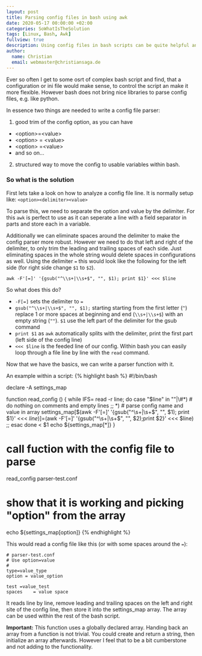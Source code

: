 ```yaml
---
layout: post
title: Parsing config files in bash using awk
date: 2020-05-17 00:00:00 +02:00
categories: SoWhatIsTheSolution
tags: [Linux, Bash, Awk]
fullview: true
description: Using config files in bash scripts can be quite helpful and a nightmare, awk to the rescue
author:
  name: Christian
  email: webmaster@christiansaga.de
---
```


Ever so often I get to some osrt of complex bash script and find, that a configuration or ini file would make sense, to control the script an make it more flexible. However bash does not bring nice libraries to parse config files, e.g. like python.

In essence two things are needed to write a config file parser:
1. good trim of the config option, as you can have
* \<option>=\<value>
* \<option> = \<value>
* \<option> =\<value>
* and so on...

2. structured way to move the config to usable variables within bash.

### So what is the solution

First lets take a look on how to analyze a config file line. It is normally setup like: ```<option><delimiter><value>```

To parse this, we need to separate the option and value by the delimiter. For this ```awk``` is perfect to use as it can seperate a line with a field separator in parts and store each in a variable.

Additionally we can eliminate spaces around the delimiter to make the config parser more robust. However we need to do that left and right of the delimiter, to only trim the leading and trailing spaces of each side. Just eliminating spaces in the whole string would delete spaces in configurations as well.
Using the delimiter ```=``` this would look like the following for the left side (for right side change ```$1``` to ```$2```).

```
awk -F'[=]' '{gsub("^\\s+|\\s+$", "", $1); print $1}' <<< $line
```
So what does this do?
* ```-F[=]``` sets the delimiter to ```=```
* ```gsub("^\\s+|\\s+$", "", $1);``` starting starting from the first letter (```^```) replace 1 or more spaces at beginning and end (```\\s+|\\s+$```) with an empty string (```""```). ```$1``` use the left part of the delimiter for the gsub command
* ```print $1``` as ```awk``` automatically splits with the delimiter, print the first part (left side of the config line)
* ```<<< $line``` is the feeded line of our config. Within bash you can easily loop through a file line by line with the ```read``` command.

Now that we have the basics, we can write a parser function with it.

An example within a script:
{% highlight bash %}
#!/bin/bash

declare -A settings_map

function read_config () {
    while IFS= read -r line; do
        case "$line" in
            ""|\#*)
                # do nothing on comments and empty lines
                ;;
            *)
                # parse config name and value in array
                settings_map[$(awk -F'[=]' '{gsub("^\\s+|\\s+$", "", $1); print $1}' <<< $line)]=$(awk -F'[=]' '{gsub("^\\s+|\\s+$", "", $2);print $2}' <<< $line)
                ;;
        esac
    done < $1
    echo ${settings_map[*]}
}

# call fuction with the config file to parse
read_config parser-test.conf

# show that it is working and picking "option" from the array
echo ${settings_map[option]}
{% endhighlight %}

This would read a config file like this (or with some spaces around the ```=```):
```
# parser-test.conf
# Use option=value
#
type=value_type
option = value_option

test =value_test
spaces    = value space
```
It reads line by line, remove leading and trailing spaces on the left and right site of the config line, then store it into the settings_map array. The array can be used within the rest of the bash script.

**Important:** This function uses a globally declared array. Handing back an array from a function is not trivial. You could create and return a string, then initialize an array afterwards. However I feel that to be a bit cumberstone and not adding to the functionality.
